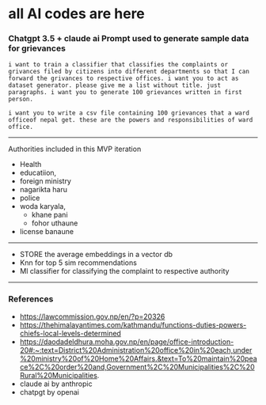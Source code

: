 # all AI codes are here

### Chatgpt 3.5 + claude ai Prompt used to generate sample data for grievances
```
i want to train a classifier that classifies the complaints or grivances filed by citizens into different departments so that I can forward the grivances to respective offices. i want you to act as dataset generator. please give me a list without title. just paragraphs. i want you to generate 100 grievances written in first person. 

i want you to write a csv file containing 100 grievances that a ward officeof nepal get. these are the powers and responsibilities of ward office.
```
---
Authorities included in this MVP iteration
* Health
* educatiion,
* foreign ministry 
* nagarikta haru 
* police
* woda karyala, 
    - khane pani
    - fohor uthaune
* license banaune

---
- STORE the average embeddings in a vector db
- Knn for top 5 sim recommendations
- Ml classifier for classifying the complaint to respective authority


---
### References
* https://lawcommission.gov.np/en/?p=20326
* https://thehimalayantimes.com/kathmandu/functions-duties-powers-chiefs-local-levels-determined
* https://daodadeldhura.moha.gov.np/en/page/office-introduction-20#:~:text=District%20Administration%20office%20in%20each,under%20ministry%20of%20Home%20Affairs.&text=To%20maintain%20peace%2C%20order%20and,Government%2C%20Municipalities%2C%20Rural%20Municipalities.
* claude ai by anthropic
* chatpgt by openai